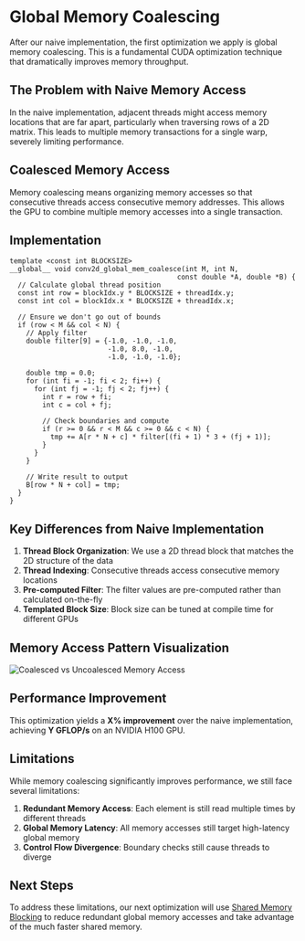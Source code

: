 # Global Memory Coalescing

After our naive implementation, the first optimization we apply is global memory coalescing. This is a fundamental CUDA optimization technique that dramatically improves memory throughput.

## The Problem with Naive Memory Access

In the naive implementation, adjacent threads might access memory locations that are far apart, particularly when traversing rows of a 2D matrix. This leads to multiple memory transactions for a single warp, severely limiting performance.

## Coalesced Memory Access

Memory coalescing means organizing memory accesses so that consecutive threads access consecutive memory addresses. This allows the GPU to combine multiple memory accesses into a single transaction.

## Implementation

```cuda
template <const int BLOCKSIZE>
__global__ void conv2d_global_mem_coalesce(int M, int N, 
                                         const double *A, double *B) {
  // Calculate global thread position
  const int row = blockIdx.y * BLOCKSIZE + threadIdx.y;
  const int col = blockIdx.x * BLOCKSIZE + threadIdx.x;

  // Ensure we don't go out of bounds
  if (row < M && col < N) {
    // Apply filter
    double filter[9] = {-1.0, -1.0, -1.0,
                        -1.0, 8.0, -1.0,
                        -1.0, -1.0, -1.0};
                        
    double tmp = 0.0;
    for (int fi = -1; fi < 2; fi++) {
      for (int fj = -1; fj < 2; fj++) {
        int r = row + fi;
        int c = col + fj;
        
        // Check boundaries and compute
        if (r >= 0 && r < M && c >= 0 && c < N) {
          tmp += A[r * N + c] * filter[(fi + 1) * 3 + (fj + 1)];
        }
      }
    }
    
    // Write result to output
    B[row * N + col] = tmp;
  }
}
```

## Key Differences from Naive Implementation

1. **Thread Block Organization**: We use a 2D thread block that matches the 2D structure of the data
2. **Thread Indexing**: Consecutive threads access consecutive memory locations
3. **Pre-computed Filter**: The filter values are pre-computed rather than calculated on-the-fly
4. **Templated Block Size**: Block size can be tuned at compile time for different GPUs

## Memory Access Pattern Visualization

<div class="chart-container">
    <img src="../assets/coalesced_vs_uncoalesced.png" alt="Coalesced vs Uncoalesced Memory Access">
</div>

## Performance Improvement

This optimization yields a **X% improvement** over the naive implementation, achieving **Y GFLOP/s** on an NVIDIA H100 GPU.

## Limitations

While memory coalescing significantly improves performance, we still face several limitations:

1. **Redundant Memory Access**: Each element is still read multiple times by different threads
2. **Global Memory Latency**: All memory accesses still target high-latency global memory
3. **Control Flow Divergence**: Boundary checks still cause threads to diverge

## Next Steps

To address these limitations, our next optimization will use [Shared Memory Blocking](shared_mem.md) to reduce redundant global memory accesses and take advantage of the much faster shared memory.
